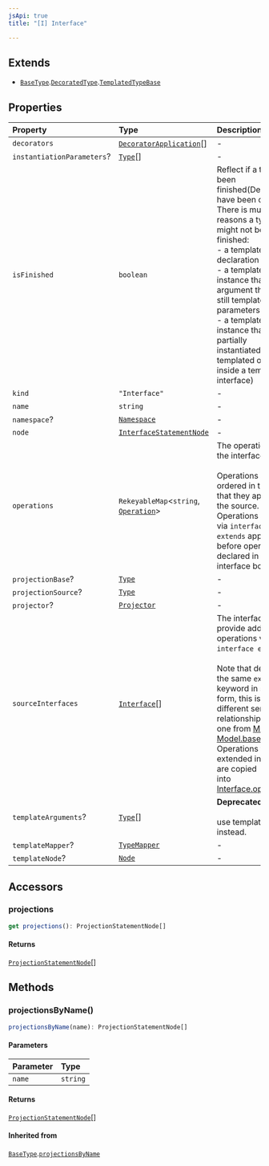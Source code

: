 ```yaml
---
jsApi: true
title: "[I] Interface"

---
```

## Extends

- [`BaseType`](BaseType.md).[`DecoratedType`](DecoratedType.md).[`TemplatedTypeBase`](TemplatedTypeBase.md)

## Properties

| Property | Type | Description | Inheritance |
| :------ | :------ | :------ | :------ |
| `decorators` | [`DecoratorApplication`](DecoratorApplication.md)[] | - | [`DecoratedType`](DecoratedType.md).`decorators` |
| `instantiationParameters`? | [`Type`](../type-aliases/Type.md)[] | - | [`BaseType`](BaseType.md).`instantiationParameters` |
| `isFinished` | `boolean` | Reflect if a type has been finished(Decorators have been called).<br />There is multiple reasons a type might not be finished:<br />- a template declaration will not<br />- a template instance that argument that are still template parameters<br />- a template instance that is only partially instantiated(like a templated operation inside a templated interface) | [`BaseType`](BaseType.md).`isFinished` |
| `kind` | `"Interface"` | - | [`BaseType`](BaseType.md).`kind` |
| `name` | `string` | - | - |
| `namespace`? | [`Namespace`](Namespace.md) | - | - |
| `node` | [`InterfaceStatementNode`](InterfaceStatementNode.md) | - | [`BaseType`](BaseType.md).`node` |
| `operations` | `RekeyableMap`<`string`, [`Operation`](Operation.md)\> | The operations of the interface.<br /><br />Operations are ordered in the order that they appear in the source.<br />Operations obtained via `interface extends` appear before operations<br />declared in the interface body. | - |
| `projectionBase`? | [`Type`](../type-aliases/Type.md) | - | [`BaseType`](BaseType.md).`projectionBase` |
| `projectionSource`? | [`Type`](../type-aliases/Type.md) | - | [`BaseType`](BaseType.md).`projectionSource` |
| `projector`? | [`Projector`](Projector.md) | - | [`BaseType`](BaseType.md).`projector` |
| `sourceInterfaces` | [`Interface`](Interface.md)[] | The interfaces that provide additional operations via `interface extends`.<br /><br />Note that despite the same `extends` keyword in source form, this is a<br />different semantic relationship than the one from [Model](Model.md) to<br />[Model.baseModel](ArrayModelType.md). Operations from extended interfaces are copied<br />into [Interface.operations](Interface.md). | - |
| `templateArguments`? | [`Type`](../type-aliases/Type.md)[] | **Deprecated**<br /><br />use templateMapper instead. | [`TemplatedTypeBase`](TemplatedTypeBase.md).`templateArguments` |
| `templateMapper`? | [`TypeMapper`](TypeMapper.md) | - | [`TemplatedTypeBase`](TemplatedTypeBase.md).`templateMapper` |
| `templateNode`? | [`Node`](../type-aliases/Node.md) | - | [`TemplatedTypeBase`](TemplatedTypeBase.md).`templateNode` |

## Accessors

### projections

```ts
get projections(): ProjectionStatementNode[]
```

#### Returns

[`ProjectionStatementNode`](ProjectionStatementNode.md)[]

## Methods

### projectionsByName()

```ts
projectionsByName(name): ProjectionStatementNode[]
```

#### Parameters

| Parameter | Type |
| :------ | :------ |
| `name` | `string` |

#### Returns

[`ProjectionStatementNode`](ProjectionStatementNode.md)[]

#### Inherited from

[`BaseType`](BaseType.md).[`projectionsByName`](BaseType.md#projectionsbyname)
